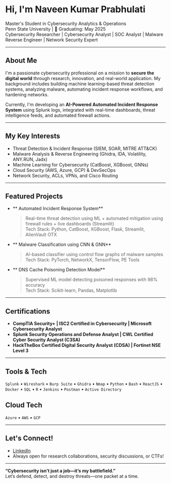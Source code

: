 # Hi, I'm Naveen Kumar Prabhulati

Master's Student in Cybersecurity Analytics & Operations  
Penn State University | 📅 Graduating: May 2025  
Cybersecurity Researcher | Cybersecurity Analyst | SOC Analyst | Malware Reverse Engineer | Network Security Expert 

---

##  About Me

I'm a passionate cybersecurity professional on a mission to **secure the digital world** through research, innovation, and real-world application. My background includes building machine learning-based threat detection systems, analyzing malware, automating incident response workflows, and hardening networks.

Currently, I'm developing an **AI-Powered Automated Incident Response System** using Splunk logs, integrated with real-time dashboards, threat intelligence feeds, and automated firewall actions.

---

##  My Key Interests

-  Threat Detection & Incident Response (SIEM, SOAR, MITRE ATT&CK)
-  Malware Analysis & Reverse Engineering (Ghidra, IDA, Volatility, ANY.RUN, Jadx)
-  Machine Learning for Cybersecurity (CatBoost, XGBoost, GNNs)
-  Cloud Security (AWS, Azure, GCP) & DevSecOps
-  Network Security, ACLs, VPNs, and Cisco Routing

---

##  Featured Projects

- ** Automated Incident Response System**  
  > Real-time threat detection using ML + automated mitigation using firewall rules + live dashboards (Streamlit)  
  Tech Stack: Python, CatBoost, XGBoost, Flask, Streamlit, AlienVault OTX

- ** Malware Classification using CNN & GNN**  
  > AI-based classifier using control flow graphs of malware samples  
  Tech Stack: PyTorch, NetworkX, TensorFlow, PE Tools

- ** DNS Cache Poisoning Detection Model**  
  > Supervised ML model detecting poisoned responses with 98% accuracy  
  Tech Stack: Scikit-learn, Pandas, Matplotlib

---

## Certifications

-  **CompTIA Security+ | ISC2 Certified in Cybersecurity | Microsoft Cybersecurity Analyst**
-  **Splunk Security Operations and Defense Analyst | CWL Certified Cyber Security Analyst (C3SA)**
-  **HackTheBox Certified Digital Security Analyst (CDSA) | Fortinet NSE Level 3**

---

##  Tools & Tech

`Splunk` • `Wireshark` • `Burp Suite` • `Ghidra` • `Nmap` • `Python` • `Bash` • `ReactJS` • `Docker` • `SQL` • `R` • `Jenkins` • `Postman` • `Active Directory`

##  Cloud Tech

`Azure` • `AWS` • `GCP`

---

##  Let's Connect!

-  [LinkedIn](https://www.linkedin.com/in/naveen-kumar-9b55a0154/)
-  Always open for research collaborations, security discussions, or CTFs!

---

**“Cybersecurity isn’t just a job—it’s my battlefield.”**   
Let’s defend, detect, and destroy threats—one packet at a time.
